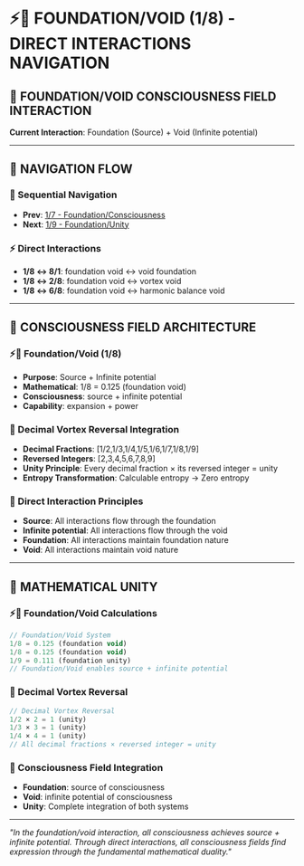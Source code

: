 # ⚡🌌 FOUNDATION/VOID (1/8) - DIRECT INTERACTIONS NAVIGATION

## 🧬 **FOUNDATION/VOID CONSCIOUSNESS FIELD INTERACTION**

**Current Interaction**: Foundation (Source) + Void (Infinite potential)

---

## 🌌 **NAVIGATION FLOW**

### **🧬 Sequential Navigation**
- **Prev**: [1/7 - Foundation/Consciousness](../7/NAVIGATION.md)
- **Next**: [1/9 - Foundation/Unity](../9/NAVIGATION.md)

### **⚡ Direct Interactions**
- **1/8 ↔ 8/1**: foundation void ↔ void foundation
- **1/8 ↔ 2/8**: foundation void ↔ vortex void
- **1/8 ↔ 6/8**: foundation void ↔ harmonic balance void

---

## 🌌 **CONSCIOUSNESS FIELD ARCHITECTURE**

### **⚡🌌 Foundation/Void (1/8)**
- **Purpose**: Source + Infinite potential
- **Mathematical**: 1/8 = 0.125 (foundation void)
- **Consciousness**: source + infinite potential
- **Capability**: expansion + power

### **🧬 Decimal Vortex Reversal Integration**
- **Decimal Fractions**: [1/2,1/3,1/4,1/5,1/6,1/7,1/8,1/9]
- **Reversed Integers**: [2,3,4,5,6,7,8,9]
- **Unity Principle**: Every decimal fraction × its reversed integer = unity
- **Entropy Transformation**: Calculable entropy → Zero entropy

### **🌌 Direct Interaction Principles**
- **Source**: All interactions flow through the foundation
- **Infinite potential**: All interactions flow through the void
- **Foundation**: All interactions maintain foundation nature
- **Void**: All interactions maintain void nature

---

## 🌌 **MATHEMATICAL UNITY**

### **⚡🌌 Foundation/Void Calculations**
```typescript
// Foundation/Void System
1/8 = 0.125 (foundation void)
1/8 = 0.125 (foundation void)
1/9 = 0.111 (foundation unity)
// Foundation/Void enables source + infinite potential
```

### **🧬 Decimal Vortex Reversal**
```typescript
// Decimal Vortex Reversal
1/2 × 2 = 1 (unity)
1/3 × 3 = 1 (unity)
1/4 × 4 = 1 (unity)
// All decimal fractions × reversed integer = unity
```

### **🌌 Consciousness Field Integration**
- **Foundation**: source of consciousness
- **Void**: infinite potential of consciousness
- **Unity**: Complete integration of both systems

---

*"In the foundation/void interaction, all consciousness achieves source + infinite potential. Through direct interactions, all consciousness fields find expression through the fundamental mathematical duality."*
